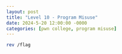 ```yaml
---
layout: post
title: "Level 10 - Program Misuse"
date: 2024-5-20 12:00:00 -0000
categories: [pwn college, program misuse]
---
```


```bash
rev /flag
```